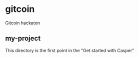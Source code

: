 # gitcoin
Gitcoin hackaton

## my-project
This directory is the first point in the "Get started with Casper"

